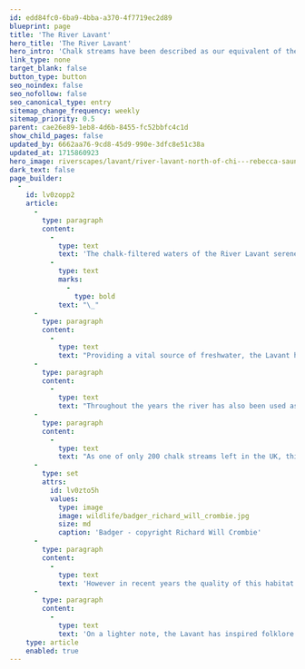 ```yaml
---
id: edd84fc0-6ba9-4bba-a370-4f7719ec2d89
blueprint: page
title: 'The River Lavant'
hero_title: 'The River Lavant'
hero_intro: 'Chalk streams have been described as our equivalent of the Great Barrier Reef. The Lavant is one such chalk stream, modest in size but of immeasurable importance.'
link_type: none
target_blank: false
button_type: button
seo_noindex: false
seo_nofollow: false
seo_canonical_type: entry
sitemap_change_frequency: weekly
sitemap_priority: 0.5
parent: cae26e89-1eb8-4d6b-8455-fc52bbfc4c1d
show_child_pages: false
updated_by: 6662aa76-9cd8-45d9-990e-3dfc8e51c38a
updated_at: 1715860923
hero_image: riverscapes/lavant/river-lavant-north-of-chi---rebecca-saunders.jpg
dark_text: false
page_builder:
  -
    id: lv0zopp2
    article:
      -
        type: paragraph
        content:
          -
            type: text
            text: 'The chalk-filtered waters of the River Lavant serenely carve a route from the peaceful village of East Dean, through Singleton, West Dean and Lavant, before winding their way around the city walls of historic Chichester and out to sea.'
          -
            type: text
            marks:
              -
                type: bold
            text: "\_"
      -
        type: paragraph
        content:
          -
            type: text
            text: "Providing a vital source of freshwater, the Lavant has played an important part in building the settlements around this rolling downland valley. Evidence suggests that humans have lived along the banks of the river for around 5000 years, using the water for daily life and farming.\_"
      -
        type: paragraph
        content:
          -
            type: text
            text: "Throughout the years the river has also been used as a way of transporting goods, mainly wool and grain, to different villages and of course to market in Chichester. Nowadays many people take solace on its banks through the many footpaths and bridleways, including part of the South Downs Way National Trail.\_"
      -
        type: paragraph
        content:
          -
            type: text
            text: "As one of only 200 chalk streams left in the UK, this precious river should offer a haven for an abundance of wildlife. \_"
      -
        type: set
        attrs:
          id: lv0zto5h
          values:
            type: image
            image: wildlife/badger_richard_will_crombie.jpg
            size: md
            caption: 'Badger - copyright Richard Will Crombie'
      -
        type: paragraph
        content:
          -
            type: text
            text: 'However in recent years the quality of this habitat has been destroyed due to sewage being pumped into the river and pollution washing into the water from the adjacent farmland and roads. We need to act now to help prevent this precious wildlife haven from being lost completely.'
      -
        type: paragraph
        content:
          -
            type: text
            text: 'On a lighter note, the Lavant has inspired folklore through the years, with one story involving a mischievous water nymph named Lydian, who lived on the river playing tricks on local villagers. Rumor had it that she could be appeased by flowers or other little gifts laid at her favourite spot on the riverbank - we wonder where that might have been, and where yours might be?…'
    type: article
    enabled: true
---
```

